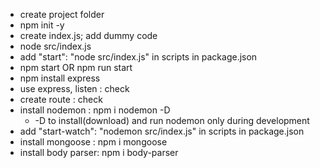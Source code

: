 - create project folder
- npm init -y
- create index.js; add dummy code
- node src/index.js
- add "start": "node src/index.js" in scripts in package.json
- npm start OR npm run start
- npm install express
- use express, listen : check
- create route : check
- install nodemon : npm i nodemon -D
    - -D to install(download) and run nodemon only during development
- add "start-watch": "nodemon src/index.js" in scripts in package.json
- install mongoose : npm i mongoose
- install body parser: npm i body-parser